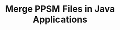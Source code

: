 ---
############################# Static ############################
layout: "autogen"
draft: false
path: "merger/java/ppsm/"
otherformats: PDF BMP CSV DOC DOCM DOCX DOT DOTM DOTX EPUB Excel HTML Image MHT MHTML ODP ODS ODT OTP OTT PNG POTM POTX PPS PPSX PPT PPTM PPTX PS RTF TEX TIF TIFF TSV TXT VDX Visio VSDM VSDX VSSX VSSM VSTM VSTX VSX VTX Web Word Worksheet XLAM XLS XLSB XLSM XLSX XLT XLTM XLTX XPS

############################# Head ############################
head_title: "Merge PPSM Files via Java & J2SE Documents Merger API"
head_description: "Merge multiple PPSM files into a single file using Java documents merger API with all data, style and formatting as the source documents."

############################# Header ############################
title: "Merge PPSM Files in Java Applications"
description: "Merge multiple PPSM files into a single file using Java documents merger API. Merge selected pages or page ranges from various source documents into a single resultant document with all data, style and formatting as the source documents."

############################# SubMenu ############################
submenu:
    enable: true

############################# About ############################
about:
    enable: true
    title: "GroupDocs.Merger for Java API"
    content: |
        GroupDocs.Merger for Java library offers a simple solution to safely merge & split between a wide range of document formats including PDF, Microsoft Office (Word, Excel, PowerPoint, OneNote), OpenDocument, HTML, images and many others within .NET applications. By adding just a few lines of the code, perform several document operations such as move, remove, rotate, swap, extract or change the orientation of pages within the documents. The documents merging API also supports previewing document pages as an image to analyse the document structure, formatting and content on the page.
        
        GroupDocs.Merger APIs are well supported on all major operating systems and Java versions including J2SE 7.0 (1.7), J2SE 8.0 (1.8) and Java 10.

############################# Steps ############################
steps:
    enable: true
    title_left: "Merge Two or More PPSM Files in Java"
    content_left: |
        [GroupDocs.Merger](https://products.groupdocs.com/merger/java/) makes it easy for Java developers to merge multiple PPSM files by implementing a few easy steps.

        *   Create an instance of **Merger** class and load PPSM file.
        *   Call **Join** method of **Merger** class instance and load another PPSM file.
        *   Call **Save** method of **Merger** class instance to save the merged document.
        
    title_right: "System Requirements"
    content_right: |
        Before executing the code example below, please make sure that you have the following prerequisites installed on your system.

        *   Operating Systems: Microsoft Windows, Linux, MacOS
        *   Development Environments: NetBeans, IntelliJ IDEA, Eclipse
        *   Frameworks: Java 7 (1.7) and above
        *   Download the latest version of GroupDocs.Merger for Java from [Maven](https://repository.groupdocs.com/webapp/#/artifacts/browse/tree/General/repo/com/groupdocs/groupdocs-merger)
        
    code: |
        ```java
        // Merge PPSM files using GroupDocs.Merger for Java API
        // Instantiate Merger with input PPSM document
        Merger merger = new Merger("input_1.ppsm");
        
        // Call Join method of Merger class instance and pass second source document path
        merger.join("input_2.ppsm");
            
        // Call Save method of Merger class instance to save merged document
        merger.save("merged-file.ppsm");        
        ```        


demos:
    enable: true
        

about_formats:
    enable: true


more_formats:
    enable: true


back_to_top:
    enable: true
---